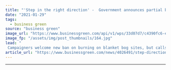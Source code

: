 ```yaml
---
title: "'Step in the right direction' -  Government announces partial ban on peat burning, but campaigners call for wider action"
date: "2021-01-29"
tags: 
  - business green
source: "business green"
image_url: "https://www.businessgreen.com/api/v1/wps/33d07d7/c4390fc6-e8a4-4051-974e-53c4aa83963b/3/iStock-187020119-185x114.jpg"
image_fp: "/assets/img/post_thumbnails/164.jpg"
lead: "
 Campaigners welcome new ban on burning on blanket bog sites, but calls grow for government to extend the scope of planned legislation to include more types of peat and crackdown on peat-based composts ..."
article_url: "https://www.businessgreen.com/news/4026491/step-direction-government-announces-partial-ban-peat-burning-campaigners-wider-action"
---
```


---

